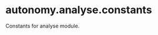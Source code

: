 <a name="autonomy.analyse.constants"></a>
# autonomy.analyse.constants

Constants for analyse module.

